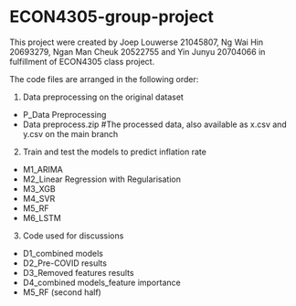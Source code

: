 # ECON4305-group-project
This project were created by Joep Louwerse 21045807, Ng Wai Hin 20693279, Ngan Man Cheuk 20522755 and Yin Junyu 20704066 in fulfillment of ECON4305 class project. 

The code files are arranged in the following order:

1. Data preprocessing on the original dataset
  - P_Data Preprocessing 
  - Data preprocess.zip  #The processed data, also available as x.csv and y.csv on the main branch
2. Train and test the models to predict inflation rate
  - M1_ARIMA
  - M2_Linear Regression with Regularisation
  - M3_XGB
  - M4_SVR
  - M5_RF
  - M6_LSTM
3. Code used for discussions
  - D1_combined models
  - D2_Pre-COVID results
  - D3_Removed features results
  - D4_combined models_feature importance
  - M5_RF (second half)

